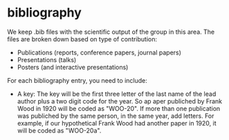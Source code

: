 # bibliography

We keep .bib files with the scientific output of the group in this area. The files are broken down based on type of contribution:
* Publications (reports, conference papers, journal papers)
* Presentations (talks)
* Posters (and interactive presentations)

For each bibliography entry, you need to include:
* A key: The key will be the first three letter of the last name of the lead author plus a two digit code for the year. So ap aper publiched by Frank Wood in 1920 will be coded as "WOO-20". If more than one publication was publiched by the same person, in the same year, add letters. For example, if our hypothetical Frank Wood had another paper in 1920, it will be coded as "WOO-20a".

